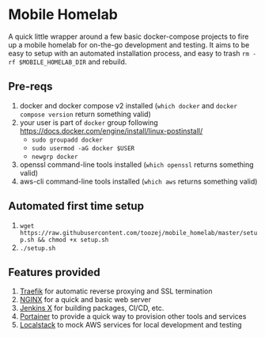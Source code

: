 # Mobile Homelab

A quick little wrapper around a few basic docker-compose projects to fire up a mobile homelab for on-the-go development and testing. 
It aims to be easy to setup with an automated installation process, and easy to trash `rm -rf $MOBILE_HOMELAB_DIR` and rebuild.

## Pre-reqs

1. docker and docker compose v2 installed (`which docker` and `docker compose version` return something valid)
2. your user is part of `docker` group following https://docs.docker.com/engine/install/linux-postinstall/
    - `sudo groupadd docker`
    - `sudo usermod -aG docker $USER`
    - `newgrp docker`
3. openssl command-line tools installed (`which openssl` returns something valid)
4. aws-cli command-line tools installed (`which aws` returns something valid)

## Automated first time setup

1. `wget https://raw.githubusercontent.com/toozej/mobile_homelab/master/setup.sh && chmod +x setup.sh`
2. `./setup.sh`

## Features provided

1. [Traefik][traefik] for automatic reverse proxying and SSL termination
2. [NGINX][nginx] for a quick and basic web server
3. [Jenkins X][jenkins] for building packages, CI/CD, etc.
4. [Portainer][portainer] to provide a quick way to provision other tools and services
4. [Localstack][localstack] to mock AWS services for local development and testing

[traefik]: https://hub.docker.com/_/traefik
[nginx]: https://hub.docker.com/_/nginx
[jenkins]: https://hub.docker.com/_/jenkins
[portainer]: https://hub.docker.com/portainer/portainer
[localstack]: https://github.com/localstack/localstack
